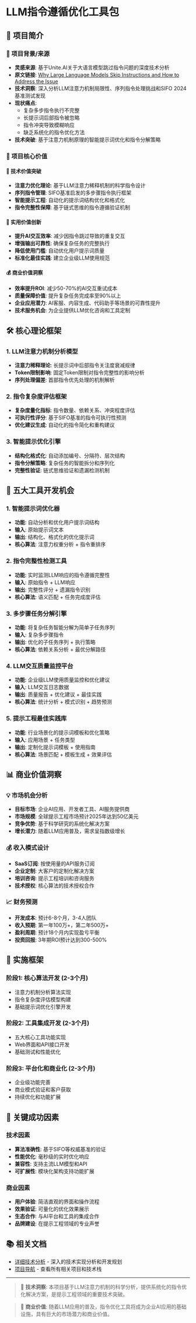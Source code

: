 # LLM指令遵循优化工具包

## 📖 项目简介

### 🌟 项目背景/来源
- **灵感来源**: 基于Unite.AI关于大语言模型跳过指令问题的深度技术分析
- **原文链接**: [Why Large Language Models Skip Instructions and How to Address the Issue](https://www.unite.ai/why-large-language-models-skip-instructions-and-how-to-address-the-issue/)
- **技术洞察**: 深入分析LLM注意力机制局限性、序列指令处理挑战和SIFO 2024基准测试发现
- **现状痛点**: 
  - 复杂多步指令执行不完整
  - 长提示词后部指令被忽略
  - 指令冲突导致模糊响应
  - 缺乏系统化的指令优化方法
- **技术突破**: 基于注意力机制原理的智能提示词优化和指令分解策略

### 💎 项目核心价值

#### 🎯 技术价值突破
- **注意力优化理论**: 基于LLM注意力稀释机制的科学指令设计
- **序列指令管理**: SIFO基准启发的多步骤指令执行框架
- **智能提示工程**: 自动化的提示词结构优化和格式化
- **指令完整性保障**: 基于链式思维的指令遵循验证机制

#### 🚀 实用价值创新
- **提升AI交互效率**: 减少因指令跳过导致的重复交互
- **增强输出可靠性**: 确保复杂任务的完整执行
- **降低使用门槛**: 自动优化用户提示词质量
- **标准化最佳实践**: 建立企业级LLM使用规范

#### 💰 商业价值洞察
- **效率提升ROI**: 减少50-70%的AI交互重试成本
- **质量保障价值**: 提升复杂任务完成率至90%以上
- **企业应用潜力**: AI客服、内容生成、代码助手等场景的可靠性提升
- **技术服务机会**: 为企业提供LLM优化咨询和工具定制

## 🛠️ 核心理论框架

### 1. LLM注意力机制分析模型
- **注意力稀释理论**: 长提示词中后部指令关注度衰减规律
- **Token限制影响**: 固定Token限制对指令完整性的影响分析
- **序列处理偏差**: 首部指令优先处理的机制解析

### 2. 指令复杂度评估框架
- **复杂度量化指标**: 指令数量、依赖关系、冲突程度评估
- **可执行性评分**: 基于SIFO基准的指令可执行性预测
- **优化建议生成**: 自动化的指令简化和重构建议

### 3. 智能提示优化引擎
- **结构化格式化**: 自动添加编号、分隔符、层次结构
- **指令分解策略**: 复杂任务的智能拆分和序列化
- **完整性验证**: 链式思维验证和遗漏检测机制

## 🔧 五大工具开发机会

### 1. 智能提示词优化器
- **功能**: 自动分析和优化用户提示词结构
- **输入**: 原始提示词文本
- **输出**: 结构化、格式化的优化提示词
- **核心算法**: 注意力权重分析 + 指令重排序

### 2. 指令完整性检测工具
- **功能**: 实时监测LLM响应的指令遵循完整性
- **输入**: 原始指令 + LLM响应
- **输出**: 完整性评分 + 遗漏指令识别
- **核心算法**: 语义匹配 + 任务完成度评估

### 3. 多步骤任务分解引擎
- **功能**: 将复杂任务智能分解为简单子任务序列
- **输入**: 复杂多步骤指令
- **输出**: 优化的子任务序列 + 执行策略
- **核心算法**: 依赖关系分析 + 最优分解路径

### 4. LLM交互质量监控平台
- **功能**: 企业级LLM使用质量监控和优化建议
- **输入**: LLM交互日志数据
- **输出**: 质量报告 + 优化建议 + 最佳实践
- **核心算法**: 统计分析 + 模式识别 + 趋势预测

### 5. 提示工程最佳实践库
- **功能**: 行业场景化的提示词模板和优化策略
- **输入**: 应用场景 + 任务类型
- **输出**: 定制化提示词模板 + 使用指南
- **核心算法**: 场景匹配 + 模板生成 + 效果评估

## 📊 商业价值洞察

### 💡 市场机会分析
- **目标市场**: 企业AI应用、开发者工具、AI服务提供商
- **市场规模**: 全球提示工程市场预计2025年达到50亿美元
- **竞争优势**: 基于科学研究的系统化解决方案
- **增长潜力**: 随着LLM应用普及，需求呈指数级增长

### 💰 收入模式设计
- **SaaS订阅**: 按使用量的API服务订阅
- **企业定制**: 大客户的定制化解决方案
- **培训咨询**: 提示工程培训和咨询服务
- **技术授权**: 核心算法的技术授权合作

### 📈 财务预测
- **开发成本**: 预计6-8个月，3-4人团队
- **收入预期**: 第一年100万+，第二年500万+
- **盈利周期**: 预计18个月内实现盈亏平衡
- **投资回报**: 3年期ROI预计达到300-500%

## 🚀 实施框架

### 阶段1: 核心算法开发 (2-3个月)
- 注意力机制分析算法实现
- 指令复杂度评估模型构建
- 基础提示词优化引擎开发

### 阶段2: 工具集成开发 (2-3个月)
- 五大核心工具功能实现
- Web界面和API接口开发
- 基础测试和性能优化

### 阶段3: 平台化和商业化 (2-3个月)
- 企业级功能完善
- 商业模式验证和客户获取
- 持续优化和功能扩展

## 🎯 关键成功因素

### 技术因素
- **算法准确性**: 基于SIFO等权威基准的验证
- **性能优化**: 毫秒级的实时优化响应
- **兼容性**: 支持主流LLM模型和API
- **可扩展性**: 模块化架构支持功能扩展

### 商业因素
- **用户体验**: 简洁直观的界面和操作流程
- **效果验证**: 可量化的优化效果展示
- **生态合作**: 与AI平台和工具的集成合作
- **品牌建设**: 在提示工程领域的专业声誉

## 📚 相关文档

- [详细技术分析](idea-analysis.md) - 深入的技术实现分析和开发规划
- [项目导航](../项目导航.md) - 查看所有相关项目和技术栈

---

> 🔬 **技术洞察**: 本项目基于LLM注意力机制的科学分析，提供系统化的指令优化解决方案，是提示工程领域的重要技术突破。

> 💼 **商业价值**: 随着LLM应用的普及，指令优化工具将成为企业AI应用的基础设施，具有巨大的市场潜力和商业价值。